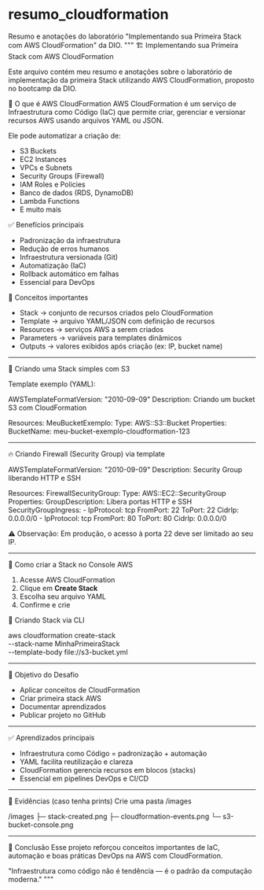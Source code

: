 # resumo_cloudformation
Resumo e anotações do laboratório "Implementando sua Primeira Stack com AWS CloudFormation" da DIO.
"""
🏗️ Implementando sua Primeira Stack com AWS CloudFormation

Este arquivo contém meu resumo e anotações sobre o laboratório de implementação da primeira Stack utilizando AWS CloudFormation, proposto no bootcamp da DIO.

📘 O que é AWS CloudFormation
AWS CloudFormation é um serviço de Infraestrutura como Código (IaC) que permite criar, gerenciar e versionar recursos AWS usando arquivos YAML ou JSON.

Ele pode automatizar a criação de:
- S3 Buckets
- EC2 Instances
- VPCs e Subnets
- Security Groups (Firewall)
- IAM Roles e Policies
- Banco de dados (RDS, DynamoDB)
- Lambda Functions
- E muito mais

✅ Benefícios principais
- Padronização da infraestrutura
- Redução de erros humanos
- Infraestrutura versionada (Git)
- Automatização (IaC)
- Rollback automático em falhas
- Essencial para DevOps

🧠 Conceitos importantes
- Stack → conjunto de recursos criados pelo CloudFormation
- Template → arquivo YAML/JSON com definição de recursos
- Resources → serviços AWS a serem criados
- Parameters → variáveis para templates dinâmicos
- Outputs → valores exibidos após criação (ex: IP, bucket name)

-------------------------------------------------------------

🚀 Criando uma Stack simples com S3

Template exemplo (YAML):

AWSTemplateFormatVersion: "2010-09-09"
Description: Criando um bucket S3 com CloudFormation

Resources:
  MeuBucketExemplo:
    Type: AWS::S3::Bucket
    Properties:
      BucketName: meu-bucket-exemplo-cloudformation-123

-------------------------------------------------------------

🔥 Criando Firewall (Security Group) via template

AWSTemplateFormatVersion: "2010-09-09"
Description: Security Group liberando HTTP e SSH

Resources:
  FirewallSecurityGroup:
    Type: AWS::EC2::SecurityGroup
    Properties:
      GroupDescription: Libera portas HTTP e SSH
      SecurityGroupIngress:
        - IpProtocol: tcp
          FromPort: 22
          ToPort: 22
          CidrIp: 0.0.0.0/0
        - IpProtocol: tcp
          FromPort: 80
          ToPort: 80
          CidrIp: 0.0.0.0/0

⚠️ Observação: Em produção, o acesso à porta 22 deve ser limitado ao seu IP.

-------------------------------------------------------------

📎 Como criar a Stack no Console AWS
1. Acesse AWS CloudFormation
2. Clique em **Create Stack**
3. Escolha seu arquivo YAML
4. Confirme e crie

📎 Criando Stack via CLI

aws cloudformation create-stack \
  --stack-name MinhaPrimeiraStack \
  --template-body file://s3-bucket.yml

-------------------------------------------------------------

🎯 Objetivo do Desafio
- Aplicar conceitos de CloudFormation
- Criar primeira stack AWS
- Documentar aprendizados
- Publicar projeto no GitHub

-------------------------------------------------------------

✅ Aprendizados principais
- Infraestrutura como Código = padronização + automação
- YAML facilita reutilização e clareza
- CloudFormation gerencia recursos em blocos (stacks)
- Essencial em pipelines DevOps e CI/CD

-------------------------------------------------------------

📸 Evidências (caso tenha prints)
Crie uma pasta /images

/images
 ├─ stack-created.png
 ├─ cloudformation-events.png
 └─ s3-bucket-console.png

-------------------------------------------------------------

🎉 Conclusão
Esse projeto reforçou conceitos importantes de IaC, automação e boas práticas DevOps na AWS com CloudFormation.

"Infraestrutura como código não é tendência — é o padrão da computação moderna."
"""

